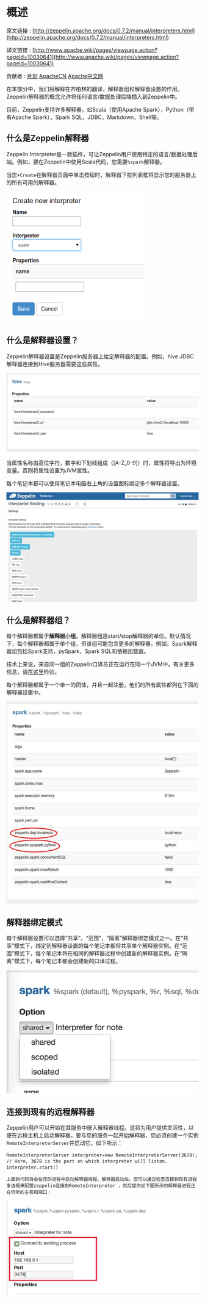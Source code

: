 # 概述

原文链接 : [http://zeppelin.apache.org/docs/0.7.2/manual/interpreters.html](http://zeppelin.apache.org/docs/0.7.2/manual/interpreters.html)

译文链接 : [http://www.apache.wiki/pages/viewpage.action?pageId=10030641](http://www.apache.wiki/pages/viewpage.action?pageId=10030641)

贡献者 : [片刻](/display/~jiangzhonglian) [ApacheCN](/display/~apachecn) [Apache中文网](/display/~apachechina)

在本部分中，我们将解释在齐柏林的翻译，解释器组和解释器设置的作用。Zeppelin解释器的概念允许将任何语言/数据处理后端插入到Zeppelin中。

目前，Zeppelin支持许多解释器，如Scala（使用Apache Spark），Python（带有Apache Spark），Spark SQL，JDBC，Markdown，Shell等。

## 什么是Zeppelin解释器

Zeppelin Interpreter是一款插件，可让Zeppelin用户使用特定的语言/数据处理后端。例如，要在Zeppelin中使用Scala代码，您需要`%spark`解释器。

当您`+Create`在解释器页面中单击按钮时，解释器下拉列表框将显示您的服务器上的所有可用的解释器。

![](img/c0c34b7e34f2cdacf6da96d1f29f6cd4.jpg)

## 什么是解释器设置？

Zeppelin解释器设置是Zeppelin服务器上给定解释器的配置。例如，hive JDBC解释器连接到Hive服务器需要这些属性。

![](img/dd9443cd51d45669193602a000972b53.jpg)

当属性名称由高位字符，数字和下划线组成（[A-Z_0-9]）时，属性将导出为环境变量。否则将属性设置为JVM属性。

每个笔记本都可以使用笔记本电脑右上角的设置图标绑定多个解释器设置。

![](img/0aa1ff1efe443de25af039dcb9263156.jpg)

## 什么是解释器组？

每个解释器都属于**解释器小组**。解释器组是start/stop解释器的单位。默认情况下，每个解释器都属于单个组，但该组可能包含更多的解释器。例如，Spark解释器组包括Spark支持，pySpark，Spark SQL和依赖加载器。

技术上来说，来自同一组的Zeppelin口译员正在运行在同一个JVM中。有关更多信息，请[在这里](http://zeppelin.apache.org/docs/0.7.1/development/writingzeppelininterpreter.html)检验。

每个解释器都属于一个单一的团体，并且一起注册。他们的所有属性都列在下面的解释器设置中。

![](img/a14d7352896658694c9c05cbd9bfa699.jpg)

## 解释器绑定模式

每个解释器设置可以选择“共享”，“范围”，“隔离”解释器绑定模式之一。在“共享”模式下，绑定到解释器设置的每个笔记本都将共享单个解释器实例。在“范围”模式下，每个笔记本将在相同的解释器过程中创建新的解释器实例。在“隔离”模式下，每个笔记本都会创建新的口译过程。

![](img/361caa5469569bf518cefd0d620941e4.jpg)

## 连接到现有的远程解释器

Zeppelin用户可以开始在其服务中嵌入解释器线程。这将为用户提供灵活性，以便在远程主机上启动解释器。要与您的服务一起开始解释器，您必须创建一个实例`RemoteInterpreterServer`并启动它，如下所示：

```
RemoteInterpreterServer interpreter=new RemoteInterpreterServer(3678);  
// Here, 3678 is the port on which interpreter will listen.     
interpreter.start() 
```

```
上面的代码将会在您的进程中启动解释器线程。解释器启动后，您可以通过检查连接到现有进程复选框来配置zeppelin连接到RemoteInterpreter ，然后提供如下图所示的解释器进程正在侦听的主机和端口：
```

![](img/ee20f6e42cbc6c70d7357bba7b76edbd.jpg)